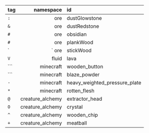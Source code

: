 | tag |   namespace | id          |
|-----|------------:|:------------|
| `:` | ore | dustGlowstone |
| `&` | ore | dustRedstone |
| `#` | ore | obsidian |
| `#` | ore | plankWood |
| `|`  ore  | stickWood |
| `V` | fluid | lava |
| ``` | minecraft | wooden_button |
| ``` | minecraft | blaze_powder |
| `-` | minecraft | heavy_weighted_pressure_plate |
| `*` | minecraft | rotten_flesh |
| `@` | creature_alchemy | extractor_head |
| `O` | creature_alchemy | crystal |
| `^` | creature_alchemy | wooden_chip |
| `+` | creature_alchemy | meatball |
